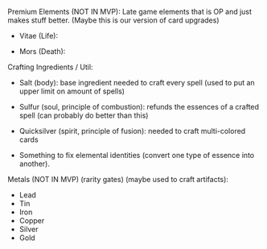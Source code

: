 Premium Elements (NOT IN MVP): Late game elements that is OP and just makes stuff better. (Maybe this is our version of card upgrades)

- Vitae (Life): 

- Mors (Death): 

Crafting Ingredients / Util:

- Salt (body): base ingredient needed to craft every spell (used to put an upper limit on amount of spells)

- Sulfur (soul, principle of combustion): refunds the essences of a crafted spell (can probably do better than this)

- Quicksilver (spirit, principle of fusion): needed to craft multi-colored cards

- Something to fix elemental identities (convert one type of essence into another).

Metals (NOT IN MVP) (rarity gates) (maybe used to craft artifacts):
- Lead
- Tin
- Iron
- Copper
- Silver
- Gold